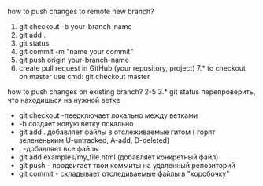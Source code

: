 how to push changes to remote new branch?
1. git checkout -b your-branch-name 
2. git add .
3. git status
4. git commit -m "name your commit"
5. git push origin your-branch-name
6. create pull request in GitHub (your repository, project)
7.* to checkout on master use cmd: git checkout master 


how to push changes on existing branch?
2-5
3.* git status
перепроверить, что находишься на нужной ветке 



- git checkout -пеерключает локально между ветками 
- -b создает новую ветку локально
- git add . добавляет файлы в отслеживаемые гитом ( горят зелененьким U-untracked, A-add, D-deleted)
- . -добавляет все файлы
- git add examples/my_file.html (добавляет конкретный файл)
- git push - продвигает твои коммиты на удаленный репозиторий 
- git commit - складывает отследиваемые файлы в "коробочку"


